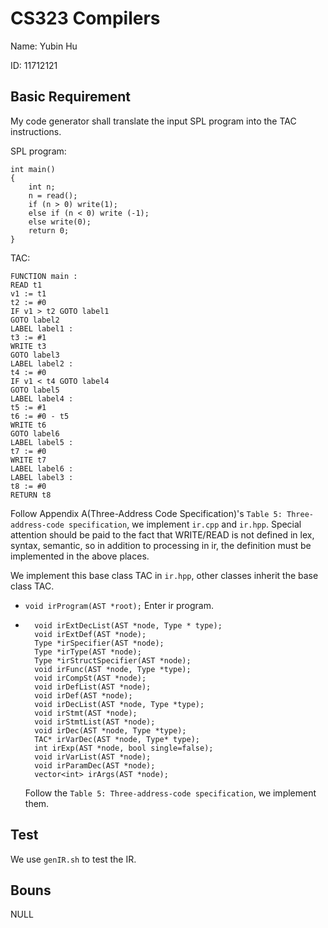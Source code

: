 # CS323 Compilers

Name: Yubin Hu

ID: 11712121

## Basic Requirement

My code generator shall translate the input SPL program into the TAC instructions. 

SPL program:
```
int main()
{
    int n;
    n = read();
    if (n > 0) write(1);
    else if (n < 0) write (-1);
    else write(0);
    return 0;
}
```

TAC:
```
FUNCTION main :
READ t1
v1 := t1
t2 := #0
IF v1 > t2 GOTO label1
GOTO label2
LABEL label1 :
t3 := #1
WRITE t3
GOTO label3
LABEL label2 :
t4 := #0
IF v1 < t4 GOTO label4
GOTO label5
LABEL label4 :
t5 := #1
t6 := #0 - t5
WRITE t6
GOTO label6
LABEL label5 :
t7 := #0
WRITE t7
LABEL label6 :
LABEL label3 :
t8 := #0
RETURN t8
```

Follow Appendix A(Three-Address Code Specification)'s `Table 5: Three-address-code specification`, we implement `ir.cpp` and `ir.hpp`. Special attention should be paid to the fact that WRITE/READ is not defined in lex, syntax, semantic, so in addition to processing in ir, the definition must be implemented in the above places.

We implement this base class TAC in `ir.hpp`, other classes inherit the base class TAC.

- `void irProgram(AST *root);` Enter ir program.
- ```void irExtDefList(AST *node);
    void irExtDecList(AST *node, Type * type);
    void irExtDef(AST *node);
    Type *irSpecifier(AST *node);
    Type *irType(AST *node);
    Type *irStructSpecifier(AST *node);
    void irFunc(AST *node, Type *type);
    void irCompSt(AST *node);
    void irDefList(AST *node);
    void irDef(AST *node);
    void irDecList(AST *node, Type *type);
    void irStmt(AST *node);
    void irStmtList(AST *node);
    void irDec(AST *node, Type *type);
    TAC* irVarDec(AST *node, Type* type);
    int irExp(AST *node, bool single=false);
    void irVarList(AST *node);
    void irParamDec(AST *node);
    vector<int> irArgs(AST *node);
    ```
    Follow the `Table 5: Three-address-code specification`, we implement them.


## Test

We use `genIR.sh` to test the IR.

## Bouns

NULL